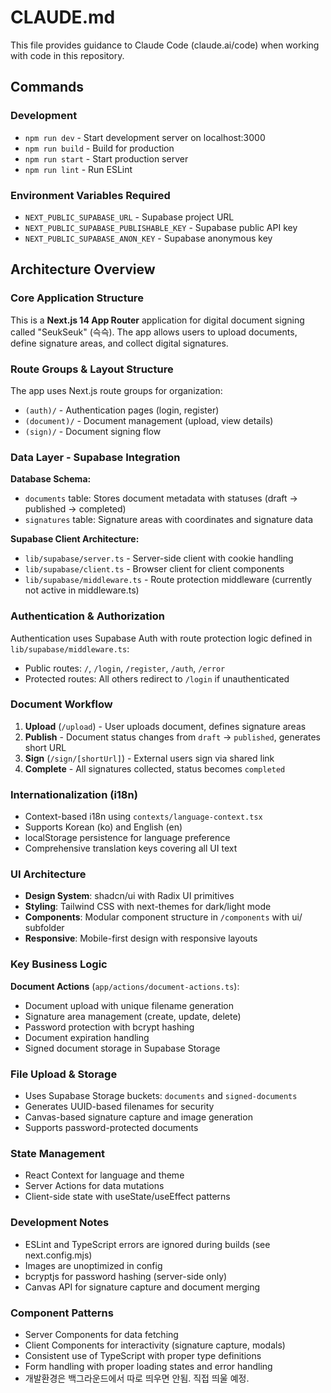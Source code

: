 # CLAUDE.md

This file provides guidance to Claude Code (claude.ai/code) when working with code in this repository.

## Commands

### Development
- `npm run dev` - Start development server on localhost:3000
- `npm run build` - Build for production
- `npm run start` - Start production server
- `npm run lint` - Run ESLint

### Environment Variables Required
- `NEXT_PUBLIC_SUPABASE_URL` - Supabase project URL
- `NEXT_PUBLIC_SUPABASE_PUBLISHABLE_KEY` - Supabase public API key
- `NEXT_PUBLIC_SUPABASE_ANON_KEY` - Supabase anonymous key

## Architecture Overview

### Core Application Structure
This is a **Next.js 14 App Router** application for digital document signing called "SeukSeuk" (슥슥). The app allows users to upload documents, define signature areas, and collect digital signatures.

### Route Groups & Layout Structure
The app uses Next.js route groups for organization:
- `(auth)/` - Authentication pages (login, register)
- `(document)/` - Document management (upload, view details)
- `(sign)/` - Document signing flow

### Data Layer - Supabase Integration
**Database Schema:**
- `documents` table: Stores document metadata with statuses (draft → published → completed)
- `signatures` table: Signature areas with coordinates and signature data

**Supabase Client Architecture:**
- `lib/supabase/server.ts` - Server-side client with cookie handling
- `lib/supabase/client.ts` - Browser client for client components
- `lib/supabase/middleware.ts` - Route protection middleware (currently not active in middleware.ts)

### Authentication & Authorization
Authentication uses Supabase Auth with route protection logic defined in `lib/supabase/middleware.ts`:
- Public routes: `/`, `/login`, `/register`, `/auth`, `/error`
- Protected routes: All others redirect to `/login` if unauthenticated

### Document Workflow
1. **Upload** (`/upload`) - User uploads document, defines signature areas
2. **Publish** - Document status changes from `draft` → `published`, generates short URL
3. **Sign** (`/sign/[shortUrl]`) - External users sign via shared link
4. **Complete** - All signatures collected, status becomes `completed`

### Internationalization (i18n)
- Context-based i18n using `contexts/language-context.tsx`
- Supports Korean (ko) and English (en)
- localStorage persistence for language preference
- Comprehensive translation keys covering all UI text

### UI Architecture
- **Design System**: shadcn/ui with Radix UI primitives
- **Styling**: Tailwind CSS with next-themes for dark/light mode
- **Components**: Modular component structure in `/components` with ui/ subfolder
- **Responsive**: Mobile-first design with responsive layouts

### Key Business Logic
**Document Actions** (`app/actions/document-actions.ts`):
- Document upload with unique filename generation
- Signature area management (create, update, delete)
- Password protection with bcrypt hashing
- Document expiration handling
- Signed document storage in Supabase Storage

### File Upload & Storage
- Uses Supabase Storage buckets: `documents` and `signed-documents`
- Generates UUID-based filenames for security
- Canvas-based signature capture and image generation
- Supports password-protected documents

### State Management
- React Context for language and theme
- Server Actions for data mutations
- Client-side state with useState/useEffect patterns

### Development Notes
- ESLint and TypeScript errors are ignored during builds (see next.config.mjs)
- Images are unoptimized in config
- bcryptjs for password hashing (server-side only)
- Canvas API for signature capture and document merging

### Component Patterns
- Server Components for data fetching
- Client Components for interactivity (signature capture, modals)
- Consistent use of TypeScript with proper type definitions
- Form handling with proper loading states and error handling
- 개발환경은 백그라운드에서 따로 띄우면 안됨. 직접 띄울 예정.